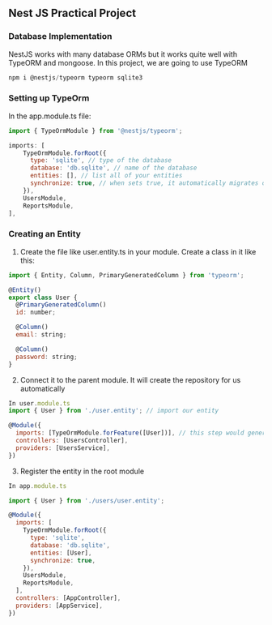 ## Nest JS Practical Project

### Database Implementation

NestJS works with many database ORMs but it works quite well with TypeORM and mongoose. In this project, we are going to use TypeORM

```javascript
npm i @nestjs/typeorm typeorm sqlite3
```

### Setting up TypeOrm

In the app.module.ts file:

```javascript
import { TypeOrmModule } from '@nestjs/typeorm';

imports: [
    TypeOrmModule.forRoot({
      type: 'sqlite', // type of the database
      database: 'db.sqlite', // name of the database
      entities: [], // list all of your entities
      synchronize: true, // when sets true, it automatically migrates our entities into the database and create or change our table
    }),
    UsersModule,
    ReportsModule,
],
```

### Creating an Entity

1. Create the file like user.entity.ts in your module. Create a class in it like this:

```javascript
import { Entity, Column, PrimaryGeneratedColumn } from 'typeorm';

@Entity()
export class User {
  @PrimaryGeneratedColumn()
  id: number;

  @Column()
  email: string;

  @Column()
  password: string;
}
```

2. Connect it to the parent module. It will create the repository for us automatically

```javascript
In user.module.ts
import { User } from './user.entity'; // import our entity

@Module({
  imports: [TypeOrmModule.forFeature([User])], // this step would generate a repository for us automatically
  controllers: [UsersController],
  providers: [UsersService],
})
```

3. Register the entity in the root module

```javascript
In app.module.ts

import { User } from './users/user.entity';

@Module({
  imports: [
    TypeOrmModule.forRoot({
      type: 'sqlite',
      database: 'db.sqlite',
      entities: [User],
      synchronize: true,
    }),
    UsersModule,
    ReportsModule,
  ],
  controllers: [AppController],
  providers: [AppService],
})
```
